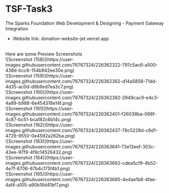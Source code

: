 # TSF-Task3
The Sparks Foundation Web Development &amp; Designing - Payment Gateway Integration

* Website link: donation-website-jet.vercel.app
<br>
Here are some Preview Screenshots<br>
![Screenshot (158)](https://user-images.githubusercontent.com/76767324/226362322-797c5ac6-a500-438d-bcc6-154b842ee30e.png)<br>
![Screenshot (159)](https://user-images.githubusercontent.com/76767324/226362362-d14a5858-71dd-4d35-ac0d-d9b9ed7ea3c7.png)<br>
![Screenshot (160)](https://user-images.githubusercontent.com/76767324/226362382-2949cac9-e4c3-4a89-b988-6e454318e14f.png)<br>
![Screenshot (161)](https://user-images.githubusercontent.com/76767324/226362401-f26038ba-068f-4c87-bc51-bca182c6b14c.png)<br>
![Screenshot (162)](https://user-images.githubusercontent.com/76767324/226362437-78c5228d-c6d1-4729-9550-0e4592a262ba.png)<br>
![Screenshot (163)](https://user-images.githubusercontent.com/76767324/226363641-73e13eef-303c-43ee-97f9-4f9c14526432.png)<br>
![Screenshot (164)](https://user-images.githubusercontent.com/76767324/226363662-cdea5cf9-4b52-4e7f-8706-67b4c175f4b1.png)<br>
![Screenshot (165)](https://user-images.githubusercontent.com/76767324/226363685-4e4ae1b8-4fae-4af4-a105-a90b16d41bf7.png)<br>
